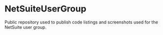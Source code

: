 NetSuiteUserGroup
=================

Public repository used to publish code listings and screenshots used for the NetSuite user group.
